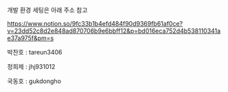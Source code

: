 개발 환경 세팅은 아래 주소 참고

https://www.notion.so/9fc33b1b4efd484f90d9369fb61af0ce?v=23dd52c8d2e848ad870706b9e6bbff12&p=bd016eca752d4b538110341ae37a975f&pm=s

박찬호 : tareun3406

정희제 : jhj931012

국동호 : gukdongho

